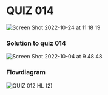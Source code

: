 # QUIZ 014
![Screen Shot 2022-10-24 at 11 18 19](https://user-images.githubusercontent.com/111819437/197435868-0f4680c2-50a4-4ec9-8ced-b9f6d4f887bc.png)


### Solution to quiz 014
![Screen Shot 2022-10-04 at 9 48 48](https://user-images.githubusercontent.com/111819437/193711118-188ff2f6-e79e-4bc1-87d5-7f77ee6b810d.png)

### Flowdiagram

![QUIZ 012 HL  (2)](https://user-images.githubusercontent.com/111819437/197435754-4fa9749f-9ebe-4c80-bad0-576e7b06b2a3.png)
